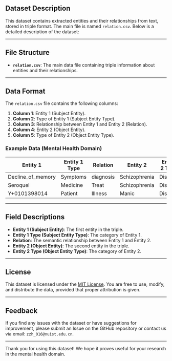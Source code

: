 ## Dataset Description

This dataset contains extracted entities and their relationships from text, stored in triple format. The main file is named `relation.csv`. Below is a detailed description of the dataset:

---

## File Structure
- **`relation.csv`**: The main data file containing triple information about entities and their relationships.

---

## Data Format
The `relation.csv` file contains the following columns:
1. **Column 1**: Entity 1 (Subject Entity).
2. **Column 2**: Type of Entity 1 (Subject Entity Type).
3. **Column 3**: Relationship between Entity 1 and Entity 2 (Relation).
4. **Column 4**: Entity 2 (Object Entity).
5. **Column 5**: Type of Entity 2 (Object Entity Type).

### Example Data (Mental Health Domain)
| Entity 1          | Entity 1 Type | Relation         | Entity 2               | Entity 2 Type |
|-------------------|---------------|------------------|------------------------|---------------|
| Decline_of_memory | Symptoms      | diagnosis        | Schizophrenia          | Disease       |
| Seroquel          | Medicine      | Treat            | Schizophrenia          | Disease       |
| Y+0101398014      | Patient       | Illness          | Manic                  | Disease       |

---

## Field Descriptions
- **Entity 1 (Subject Entity)**: The first entity in the triple.
- **Entity 1 Type (Subject Entity Type)**: The category of Entity 1.
- **Relation**: The semantic relationship between Entity 1 and Entity 2.
- **Entity 2 (Object Entity)**: The second entity in the triple.
- **Entity 2 Type (Object Entity Type)**: The category of Entity 2.
---

## License
This dataset is licensed under the [MIT License](LICENSE). You are free to use, modify, and distribute the data, provided that proper attribution is given.

---

## Feedback
If you find any issues with the dataset or have suggestions for improvement, please submit an Issue on the GitHub repository or contact us via email: `zzh_016@nuist.edu.cn`.

---

Thank you for using this dataset! We hope it proves useful for your research in the mental health domain.
